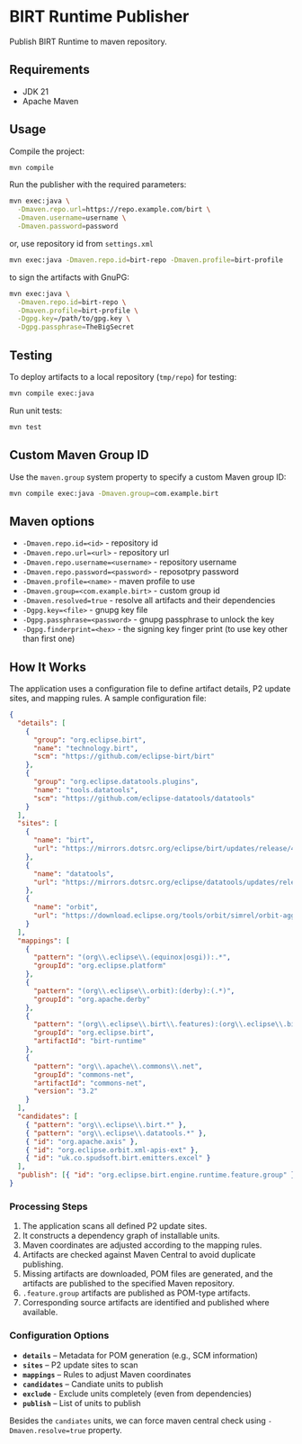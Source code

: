 # BIRT Runtime Publisher

Publish BIRT Runtime to maven repository.

## Requirements

- JDK 21
- Apache Maven

## Usage

Compile the project:

```sh
mvn compile
```

Run the publisher with the required parameters:

```sh
mvn exec:java \
  -Dmaven.repo.url=https://repo.example.com/birt \
  -Dmaven.username=username \
  -Dmaven.password=password
```

or, use repository id from `settings.xml`

```sh
mvn exec:java -Dmaven.repo.id=birt-repo -Dmaven.profile=birt-profile
```

to sign the artifacts with GnuPG:

```sh
mvn exec:java \
  -Dmaven.repo.id=birt-repo \
  -Dmaven.profile=birt-profile \
  -Dgpg.key=/path/to/gpg.key \
  -Dgpg.passphrase=TheBigSecret
```

## Testing

To deploy artifacts to a local repository (`tmp/repo`) for testing:

```sh
mvn compile exec:java
```

Run unit tests:

```sh
mvn test
```

## Custom Maven Group ID

Use the `maven.group` system property to specify a custom Maven group ID:

```sh
mvn compile exec:java -Dmaven.group=com.example.birt
```

## Maven options

- `-Dmaven.repo.id=<id>` - repository id
- `-Dmaven.repo.url=<url>` - repository url
- `-Dmaven.repo.username=<username>` - repository username
- `-Dmaven.repo.password=<password>` - reposotpry password
- `-Dmaven.profile=<name>` - maven profile to use
- `-Dmaven.group=<com.example.birt>` - custom group id
- `-Dmaven.resolved=true` - resolve all artifacts and their dependencies
- `-Dgpg.key=<file>` - gnupg key file
- `-Dgpg.passphrase=<password>` - gnupg passphrase to unlock the key
- `-Dgpg.finderprint=<hex>` - the signing key finger print (to use key other than first one)

## How It Works

The application uses a configuration file to define artifact details, P2 update sites, and mapping rules. A sample configuration file:

```json
{
  "details": [
    {
      "group": "org.eclipse.birt",
      "name": "technology.birt",
      "scm": "https://github.com/eclipse-birt/birt"
    },
    {
      "group": "org.eclipse.datatools.plugins",
      "name": "tools.datatools",
      "scm": "https://github.com/eclipse-datatools/datatools"
    }
  ],
  "sites": [
    {
      "name": "birt",
      "url": "https://mirrors.dotsrc.org/eclipse/birt/updates/release/4.19.0"
    },
    {
      "name": "datatools",
      "url": "https://mirrors.dotsrc.org/eclipse/datatools/updates/release/1.16.3"
    },
    {
      "name": "orbit",
      "url": "https://download.eclipse.org/tools/orbit/simrel/orbit-aggregation/release/4.35.0"
    }
  ],
  "mappings": [
    {
      "pattern": "(org\\.eclipse\\.(equinox|osgi)):.*",
      "groupId": "org.eclipse.platform"
    },
    {
      "pattern": "(org\\.eclipse\\.orbit):(derby):(.*)",
      "groupId": "org.apache.derby"
    },
    {
      "pattern": "(org\\.eclipse\\.birt\\.features):(org\\.eclipse\\.birt\\.engine\\.runtime):(.*)",
      "groupId": "org.eclipse.birt",
      "artifactId": "birt-runtime"
    },
    {
      "pattern": "org\\.apache\\.commons\\.net",
      "groupId": "commons-net",
      "artifactId": "commons-net",
      "version": "3.2"
    }
  ],
  "candidates": [
    { "pattern": "org\\.eclipse\\.birt.*" },
    { "pattern": "org\\.eclipse\\.datatools.*" },
    { "id": "org.apache.axis" },
    { "id": "org.eclipse.orbit.xml-apis-ext" },
    { "id": "uk.co.spudsoft.birt.emitters.excel" }
  ],
  "publish": [{ "id": "org.eclipse.birt.engine.runtime.feature.group" }]
}
```

### Processing Steps

1. The application scans all defined P2 update sites.
2. It constructs a dependency graph of installable units.
3. Maven coordinates are adjusted according to the mapping rules.
4. Artifacts are checked against Maven Central to avoid duplicate publishing.
5. Missing artifacts are downloaded, POM files are generated, and the artifacts are published to the specified Maven repository.
6. `.feature.group` artifacts are published as POM-type artifacts.
7. Corresponding source artifacts are identified and published where available.

### Configuration Options

- **`details`** – Metadata for POM generation (e.g., SCM information)
- **`sites`** – P2 update sites to scan
- **`mappings`** – Rules to adjust Maven coordinates
- **`candidates`** – Candiate units to publish
- **`exclude`** - Exclude units completely (even from dependencies)
- **`publish`** – List of units to publish

Besides the `candiates` units, we can force maven central check using `-Dmaven.resolve=true` property.
